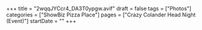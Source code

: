 +++
title = "2wqqJYCcr4_DA3T0ypgw.avif"
draft = false
tags = ["Photos"]
categories = ["ShowBiz Pizza Place"]
pages = ["Crazy Colander Head Night (Event)"]
startDate = ""
+++
